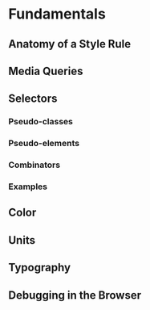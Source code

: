 # Fundamentals

## Anatomy of a Style Rule

## Media Queries

## Selectors
### Pseudo-classes
### Pseudo-elements
### Combinators
### Examples

## Color

## Units

## Typography

## Debugging in the Browser